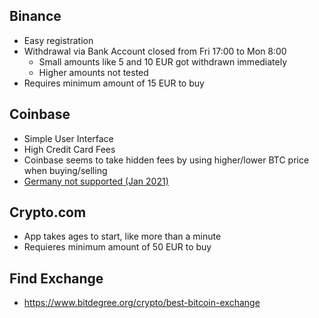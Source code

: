 ## Binance

- Easy registration
- Withdrawal via Bank Account closed from Fri 17:00 to Mon 8:00
  - Small amounts like 5 and 10 EUR got withdrawn immediately
  - Higher amounts not tested
- Requires minimum amount of 15 EUR to buy

## Coinbase

- Simple User Interface
- High Credit Card Fees
- Coinbase seems to take hidden fees by using higher/lower BTC price when buying/selling
- [Germany not supported (Jan 2021)](https://help.coinbase.com/en/coinbase/trading-and-funding/buying-selling-or-converting-crypto/what-countries-are-buys-and-sells-available-in)

## Crypto.com

- App takes ages to start, like more than a minute
- Requieres minimum amount of 50 EUR to buy

## Find Exchange

- https://www.bitdegree.org/crypto/best-bitcoin-exchange
